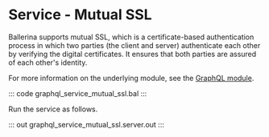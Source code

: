 # Service - Mutual SSL

Ballerina supports mutual SSL, which is a certificate-based authentication process in which two parties (the client and server) authenticate each other by verifying the digital certificates. It ensures that both parties are assured of each other's identity.

For more information on the underlying module, see the [GraphQL module](https://lib.ballerina.io/ballerina/graphql/latest/).

::: code graphql_service_mutual_ssl.bal :::

Run the service as follows.

::: out graphql_service_mutual_ssl.server.out :::